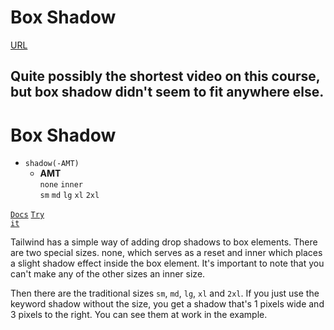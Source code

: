 <!-- .slide: data-state="layout-title" class="bg-dark"-->

# Box Shadow

<div class="slide-link"><a href="URL"><i class="fab fa-slideshare"></i> URL</a></div>

> >

Quite possibly the shortest video on this course, but box shadow didn't seem to fit anywhere else.
---

# Box Shadow

- `shadow(-AMT)`
  - **AMT**<br>
  `none` `inner`<br>`sm` `md` `lg` `xl` `2xl`

<a href="https://tailwindcss.com/docs/box-shadow" target="_blank"><code class="code-exciting">Docs</code></a> <a href="https://codepen.io/planetoftheweb/pen/KKgzXpq?editors=1000" target="_blank"><code class="code-royal">Try it</code></a>

> >

Tailwind has a simple way of adding drop shadows to box elements. There are two special sizes. none, which serves as a reset and inner which places a slight shadow effect inside the box element. It's important to note that you can't make any of the other sizes an inner size.

Then there are the traditional sizes `sm`, `md`, `lg`, `xl` and `2xl`. If you just use the keyword shadow without the size, you get a shadow that's 1 pixels wide and 3 pixels to the right. You can see them at work in the example.